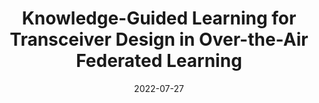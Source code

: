 ---
title: "Knowledge-Guided Learning for Transceiver Design in Over-the-Air Federated Learning"
collection: publications
category: manuscripts
permalink: /publication/paper3
# excerpt: 'This paper is about the number 2. The number 3 is left for future work.'
date: 2022-07-27
venue: 'IEEE Trans. Wireless Commun.'
# slidesurl: 'http://academicpages.github.io/files/slides2.pdf'
paperurl: 'https://ieeexplore.ieee.org/abstract/document/10032291'
citation: 'Y. Zou, Z. Wang, X. Chen, H. Zhou and Y. Zhou. &quot;Knowledge-Guided Learning for Transceiver Design in Over-the-Air Federated Learning&quot; <i>IEEE Trans. Wireless Commun.</i>. vol. 22, no. 1, pp. 270-285, Jan. 2023.'
---